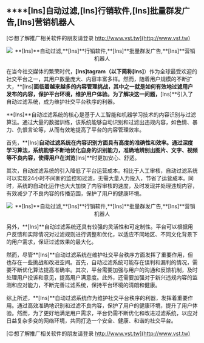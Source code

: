 ## ****[Ins]**自动过滤,**[Ins]**行销软件,**[Ins]**批量群发广告,**[Ins]**营销机器人**

[😍想了解推广相关软件的朋友请登录 http://www.vst.tw](http://www.vst.tw)

 <center><img src="https://vst.tw/MP4/tuiguang/png/7.png" alt="**[Ins]**自动过滤,**[Ins]**行销软件,**[Ins]**批量群发广告,**[Ins]**营销机器人"></center>

在当今社交媒体的繁荣时代，**[Ins]**tagram（以下简称**[Ins]**）作为全球最受欢迎的社交平台之一，其用户数量庞大、内容丰富多样。然而，随着用户规模的不断扩大，**[Ins]**面临着越来越多的内容管理挑战，其中之一就是如何有效地过滤用户发布的内容，保护平台环境，维护用户体验。为了解决这一问题，**[Ins]**引入了自动过滤系统，成为维护社交平台秩序的利器。

**[Ins]**自动过滤系统的核心是基于人工智能和机器学习技术的内容识别与过滤算法。通过大量的数据训练，该系统能够自动识别和过滤出违规内容，如色情、暴力、仇恨言论等，从而有效地提高了平台的内容管理效率。

首先，**[Ins]**自动过滤系统在内容识别方面具有高度的准确性和效率。通过深度学习算法，系统能够不断地优化自身的识别能力，准确地辨别出图片、文字、视频等不良内容，使得用户在浏览**[Ins]**时更加安心、舒适。

其次，自动过滤系统的引入降低了平台运营成本。相比于人工审核，自动过滤系统可以实现24小时不间断的监控和过滤，无需大量人力投入，节省了运营成本。同时，系统的自动化运作也大大加快了内容审核的速度，及时发现并处理违规内容，有效减少了不良内容的传播范围，保护了用户的健康环境。

 <center><img src="https://vst.tw/MP4/tuiguang/png/0.png" alt="**[Ins]**自动过滤,**[Ins]**行销软件,**[Ins]**批量群发广告,**[Ins]**营销机器人"></center>

另外，**[Ins]**自动过滤系统还具有较强的灵活性和可定制性。平台可以根据用户反馈和实际情况对过滤规则进行调整和优化，以适应不同地区、不同文化背景下的用户需求，保证过滤效果的最大化。

然而，尽管**[Ins]**自动过滤系统在维护社交平台秩序方面发挥了重要作用，但也存在一些挑战和改进空间。首先，自动过滤系统可能存在误判和漏判的情况，需要不断优化算法提高准确率。其次，平台需要加强与用户的沟通和反馈机制，及时处理用户投诉和意见，提高用户满意度。此外，还需要加强对于新兴违规内容的监测和应对能力，不断完善过滤系统，保持平台环境的清朗和健康。

综上所述，**[Ins]**自动过滤系统作为维护社交平台秩序的利器，发挥着重要作用。通过高效准确地识别和过滤不良内容，保护了用户的健康环境，提升了用户体验。然而，为了更好地满足用户需求，平台仍需不断优化和改进过滤系统，以应对日益复杂多变的网络环境，共同打造一个安全、健康、和谐的社交平台。

[😍想了解推广相关软件的朋友请登录 http://www.vst.tw](http://www.vst.tw)




